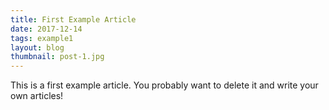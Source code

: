 ```yaml
---
title: First Example Article
date: 2017-12-14
tags: example1
layout: blog
thumbnail: post-1.jpg
---
```




This is a first example article. You probably want to delete it and write your own articles!

